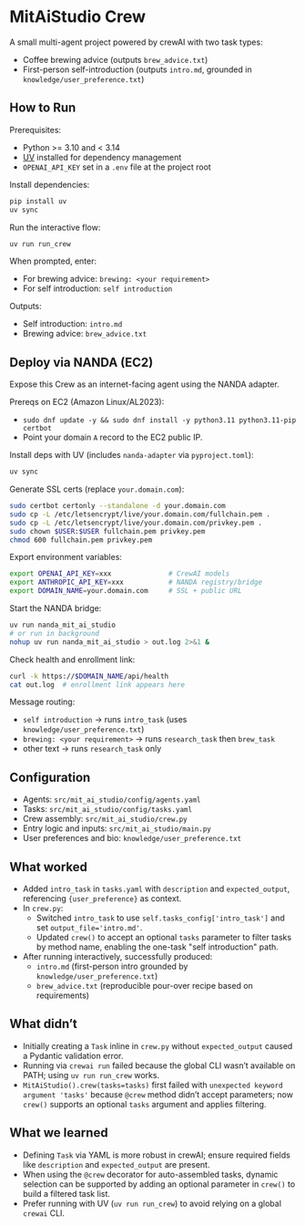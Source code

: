 # MitAiStudio Crew

A small multi-agent project powered by crewAI with two task types:
- Coffee brewing advice (outputs `brew_advice.txt`)
- First-person self-introduction (outputs `intro.md`, grounded in `knowledge/user_preference.txt`)

## How to Run

Prerequisites:
- Python >= 3.10 and < 3.14
- [UV](https://docs.astral.sh/uv/) installed for dependency management
- `OPENAI_API_KEY` set in a `.env` file at the project root

Install dependencies:
```bash
pip install uv
uv sync
```

Run the interactive flow:
```bash
uv run run_crew
```
When prompted, enter:
- For brewing advice: `brewing: <your requirement>`
- For self introduction: `self introduction`

Outputs:
- Self introduction: `intro.md`
- Brewing advice: `brew_advice.txt`

## Deploy via NANDA (EC2)

Expose this Crew as an internet-facing agent using the NANDA adapter.

Prereqs on EC2 (Amazon Linux/AL2023):
- `sudo dnf update -y && sudo dnf install -y python3.11 python3.11-pip certbot`
- Point your domain `A` record to the EC2 public IP.

Install deps with UV (includes `nanda-adapter` via `pyproject.toml`):
```bash
uv sync
```

Generate SSL certs (replace `your.domain.com`):
```bash
sudo certbot certonly --standalone -d your.domain.com
sudo cp -L /etc/letsencrypt/live/your.domain.com/fullchain.pem .
sudo cp -L /etc/letsencrypt/live/your.domain.com/privkey.pem .
sudo chown $USER:$USER fullchain.pem privkey.pem
chmod 600 fullchain.pem privkey.pem
```

Export environment variables:
```bash
export OPENAI_API_KEY=xxx              # CrewAI models
export ANTHROPIC_API_KEY=xxx           # NANDA registry/bridge
export DOMAIN_NAME=your.domain.com     # SSL + public URL
```

Start the NANDA bridge:
```bash
uv run nanda_mit_ai_studio
# or run in background
nohup uv run nanda_mit_ai_studio > out.log 2>&1 &
```

Check health and enrollment link:
```bash
curl -k https://$DOMAIN_NAME/api/health
cat out.log  # enrollment link appears here
```

Message routing:
- `self introduction` → runs `intro_task` (uses `knowledge/user_preference.txt`)
- `brewing: <your requirement>` → runs `research_task` then `brew_task`
- other text → runs `research_task` only

## Configuration

- Agents: `src/mit_ai_studio/config/agents.yaml`
- Tasks: `src/mit_ai_studio/config/tasks.yaml`
- Crew assembly: `src/mit_ai_studio/crew.py`
- Entry logic and inputs: `src/mit_ai_studio/main.py`
- User preferences and bio: `knowledge/user_preference.txt`

## What worked

- Added `intro_task` in `tasks.yaml` with `description` and `expected_output`, referencing `{user_preference}` as context.
- In `crew.py`:
  - Switched `intro_task` to use `self.tasks_config['intro_task']` and set `output_file='intro.md'`.
  - Updated `crew()` to accept an optional `tasks` parameter to filter tasks by method name, enabling the one-task "self introduction" path.
- After running interactively, successfully produced:
  - `intro.md` (first-person intro grounded by `knowledge/user_preference.txt`)
  - `brew_advice.txt` (reproducible pour-over recipe based on requirements)

## What didn’t

- Initially creating a `Task` inline in `crew.py` without `expected_output` caused a Pydantic validation error.
- Running via `crewai run` failed because the global CLI wasn’t available on PATH; using `uv run run_crew` works.
- `MitAiStudio().crew(tasks=tasks)` first failed with `unexpected keyword argument 'tasks'` because `@crew` method didn’t accept parameters; now `crew()` supports an optional `tasks` argument and applies filtering.

## What we learned

- Defining `Task` via YAML is more robust in crewAI; ensure required fields like `description` and `expected_output` are present.
- When using the `@crew` decorator for auto-assembled tasks, dynamic selection can be supported by adding an optional parameter in `crew()` to build a filtered task list.
- Prefer running with UV (`uv run run_crew`) to avoid relying on a global `crewai` CLI.
